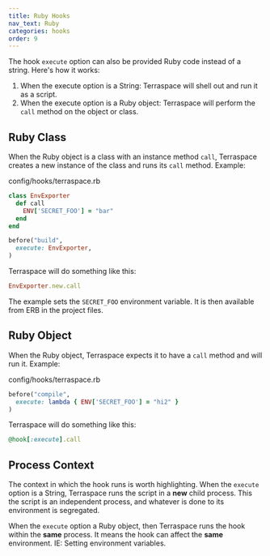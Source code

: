 ```yaml
---
title: Ruby Hooks
nav_text: Ruby
categories: hooks
order: 9
---
```


The hook `execute` option can also be provided Ruby code instead of a string.  Here's how it works:

1. When the execute option is a String: Terraspace will shell out and run it as a script.
2. When the execute option is a Ruby object: Terraspace will perform the `call` method on the object or class.

## Ruby Class

When the Ruby object is a class with an instance method `call`, Terraspace creates a new instance of the class and runs its `call` method.  Example:

config/hooks/terraspace.rb

```ruby
class EnvExporter
  def call
    ENV['SECRET_FOO'] = "bar"
  end
end

before("build",
  execute: EnvExporter,
)
```

Terraspace will do something like this:

```ruby
EnvExporter.new.call
```

The example sets the `SECRET_FOO` environment variable. It is then available from ERB in the project files.

## Ruby Object

When the Ruby object, Terraspace expects it to have a `call` method and will run it.  Example:

config/hooks/terraspace.rb

```ruby
before("compile",
  execute: lambda { ENV['SECRET_FOO'] = "hi2" }
)
```

Terraspace will do something like this:

```ruby
@hook[:execute].call
```

## Process Context

The context in which the hook runs is worth highlighting. When the `execute` option is a String, Terraspace runs the script in a **new** child process. This the script is an independent process, and whatever is done to its environment is segregated.

When the `execute` option a Ruby object, then Terraspace runs the hook within the **same** process. It means the hook can affect the **same** environment. IE: Setting environment variables.
